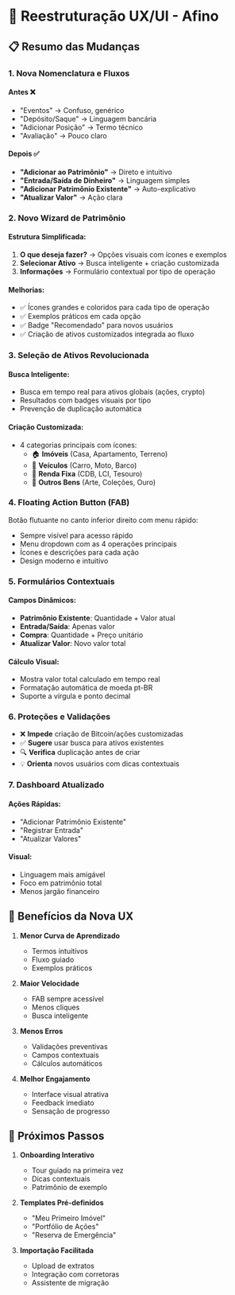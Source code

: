 # 🎨 Reestruturação UX/UI - Afino

## 📋 Resumo das Mudanças

### 1. **Nova Nomenclatura e Fluxos**

#### Antes ❌
- "Eventos" → Confuso, genérico
- "Depósito/Saque" → Linguagem bancária
- "Adicionar Posição" → Termo técnico
- "Avaliação" → Pouco claro

#### Depois ✅
- **"Adicionar ao Patrimônio"** → Direto e intuitivo
- **"Entrada/Saída de Dinheiro"** → Linguagem simples
- **"Adicionar Patrimônio Existente"** → Auto-explicativo
- **"Atualizar Valor"** → Ação clara

### 2. **Novo Wizard de Patrimônio**

#### Estrutura Simplificada:
1. **O que deseja fazer?** → Opções visuais com ícones e exemplos
2. **Selecionar Ativo** → Busca inteligente + criação customizada
3. **Informações** → Formulário contextual por tipo de operação

#### Melhorias:
- ✅ Ícones grandes e coloridos para cada tipo de operação
- ✅ Exemplos práticos em cada opção
- ✅ Badge "Recomendado" para novos usuários
- ✅ Criação de ativos customizados integrada ao fluxo

### 3. **Seleção de Ativos Revolucionada**

#### Busca Inteligente:
- Busca em tempo real para ativos globais (ações, crypto)
- Resultados com badges visuais por tipo
- Prevenção de duplicação automática

#### Criação Customizada:
- 4 categorias principais com ícones:
  - 🏠 **Imóveis** (Casa, Apartamento, Terreno)
  - 🚗 **Veículos** (Carro, Moto, Barco)
  - 💼 **Renda Fixa** (CDB, LCI, Tesouro)
  - 🎨 **Outros Bens** (Arte, Coleções, Ouro)

### 4. **Floating Action Button (FAB)**

Botão flutuante no canto inferior direito com menu rápido:
- Sempre visível para acesso rápido
- Menu dropdown com as 4 operações principais
- Ícones e descrições para cada ação
- Design moderno e intuitivo

### 5. **Formulários Contextuais**

#### Campos Dinâmicos:
- **Patrimônio Existente**: Quantidade + Valor atual
- **Entrada/Saída**: Apenas valor
- **Compra**: Quantidade + Preço unitário
- **Atualizar Valor**: Novo valor total

#### Cálculo Visual:
- Mostra valor total calculado em tempo real
- Formatação automática de moeda pt-BR
- Suporte a vírgula e ponto decimal

### 6. **Proteções e Validações**

- ❌ **Impede** criação de Bitcoin/ações customizadas
- ✅ **Sugere** usar busca para ativos existentes
- 🔍 **Verifica** duplicação antes de criar
- 💡 **Orienta** novos usuários com dicas contextuais

### 7. **Dashboard Atualizado**

#### Ações Rápidas:
- "Adicionar Patrimônio Existente"
- "Registrar Entrada"
- "Atualizar Valores"

#### Visual:
- Linguagem mais amigável
- Foco em patrimônio total
- Menos jargão financeiro

## 🚀 Benefícios da Nova UX

1. **Menor Curva de Aprendizado**
   - Termos intuitivos
   - Fluxo guiado
   - Exemplos práticos

2. **Maior Velocidade**
   - FAB sempre acessível
   - Menos cliques
   - Busca inteligente

3. **Menos Erros**
   - Validações preventivas
   - Campos contextuais
   - Cálculos automáticos

4. **Melhor Engajamento**
   - Interface visual atrativa
   - Feedback imediato
   - Sensação de progresso

## 📱 Próximos Passos

1. **Onboarding Interativo**
   - Tour guiado na primeira vez
   - Dicas contextuais
   - Patrimônio de exemplo

2. **Templates Pré-definidos**
   - "Meu Primeiro Imóvel"
   - "Portfólio de Ações"
   - "Reserva de Emergência"

3. **Importação Facilitada**
   - Upload de extratos
   - Integração com corretoras
   - Assistente de migração